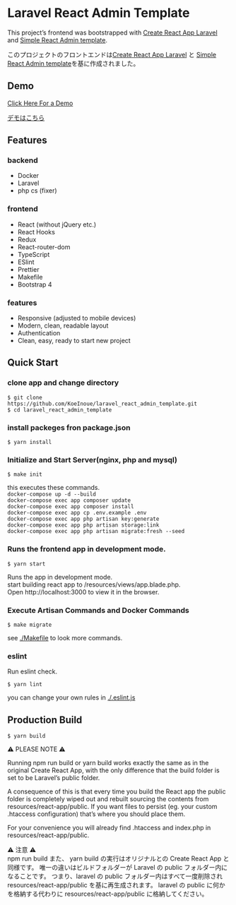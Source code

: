 # Laravel React Admin Template

This project’s frontend was bootstrapped with [Create React App Laravel](https://github.com/mjsarfatti/create-react-app-laravel) and [Simple React Admin template](https://github.com/delprzemo/react-admin-template).

このプロジェクトのフロントエンドは[Create React App Laravel](https://github.com/mjsarfatti/create-react-app-laravel) と [Simple React Admin template](https://github.com/delprzemo/react-admin-template)を基に作成されました。

## Demo

[Click Here For a Demo](https://react-admin-template.netlify.app/)

[デモはこちら](https://react-admin-template.netlify.app/)

## Features

### backend

- Docker
- Laravel
- php cs (fixer)

### frontend

- React (without jQuery etc.)
- React Hooks
- Redux
- React-router-dom
- TypeScript
- ESlint
- Prettier
- Makefile
- Bootstrap 4

### features

- Responsive (adjusted to mobile devices)
- Modern, clean, readable layout
- Authentication
- Clean, easy, ready to start new project

## Quick Start

### clone app and change directory

```
$ git clone https://github.com/KoeInoue/laravel_react_admin_template.git
$ cd laravel_react_admin_template
```

### install packeges fron package.json
```
$ yarn install
```

### Initialize and Start Server(nginx, php and mysql)

```
$ make init
```

this executes these commands.  
`docker-compose up -d --build`  
`docker-compose exec app composer update`  
`docker-compose exec app composer install`  
`docker-compose exec app cp .env.example .env`  
`docker-compose exec app php artisan key:generate`  
`docker-compose exec app php artisan storage:link`  
`docker-compose exec app php artisan migrate:fresh --seed`

### Runs the frontend app in development mode.

```
$ yarn start
```

Runs the app in development mode.  
start building react app to /resources/views/app.blade.php.  
Open http://localhost:3000 to view it in the browser.

### Execute Artisan Commands and Docker Commands

```
$ make migrate
```

see [./Makefile](https://github.com/KoeInoue/laravel_react_admin_template/blob/main/Makefile) to look more commands.

### eslint

Run eslint check.

```
$ yarn lint
```

you can change your own rules in [./.eslint.js](https://github.com/KoeInoue/laravel_react_admin_template/blob/main/.eslintrc.js)

## Production Build

```
$ yarn build
```

⚠️ PLEASE NOTE ⚠️

Running npm run build or yarn build works exactly the same as in the original Create React App, with the only difference that the build folder is set to be Laravel’s public folder.

A consequence of this is that every time you build the React app the public folder is completely wiped out and rebuilt sourcing the contents from resources/react-app/public. If you want files to persist (eg. your custom .htaccess configuration) that’s where you should place them.

For your convenience you will already find .htaccess and index.php in resources/react-app/public.

⚠️ 注意 ⚠️  
npm run build また、 yarn build の実行はオリジナルとの Create React App と同様です。
唯一の違いはビルドフォルダーが Laravel の public フォルダー内になることです。
つまり、laravel の public フォルダー内はすべて一度削除され resources/react-app/public を基に再生成されます。
laravel の public に何かを格納する代わりに resources/react-app/public に格納してください。
